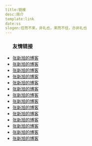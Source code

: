 ```yaml
---
title:链接
desc:简介
template:link
date:ss
slogen:往而不来，非礼也，来而不往，亦非礼也
---
```


<ul>
  <h3>友情链接</h3>
  <li><a href="#">张新旭的博客</a></li>
  <li><a href="#">张新旭的博客</a></li>
  <li><a href="#">张新旭的博客</a></li>
  <li><a href="#">张新旭的博客</a></li>
  <li><a href="#">张新旭的博客</a></li>
  <li><a href="#">张新旭的博客</a></li>
  <li><a href="#">张新旭的博客</a></li>
  <li><a href="#">张新旭的博客</a></li>
  <li><a href="#">张新旭的博客</a></li>
  <li><a href="#">张新旭的博客</a></li>
  <li><a href="#">张新旭的博客</a></li>
  <li><a href="#">张新旭的博客</a></li>
  <li><a href="#">张新旭的博客</a></li>
  <li><a href="#">张新旭的博客</a></li>
  <div class="clear"></div>
</ul>